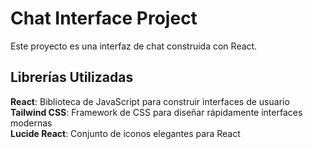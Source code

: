 # Chat Interface Project

Este proyecto es una interfaz de chat construida con React.

## Librerías Utilizadas

**React**: Biblioteca de JavaScript para construir interfaces de usuario  
**Tailwind CSS**: Framework de CSS para diseñar rápidamente interfaces modernas  
**Lucide React**: Conjunto de iconos elegantes para React  


